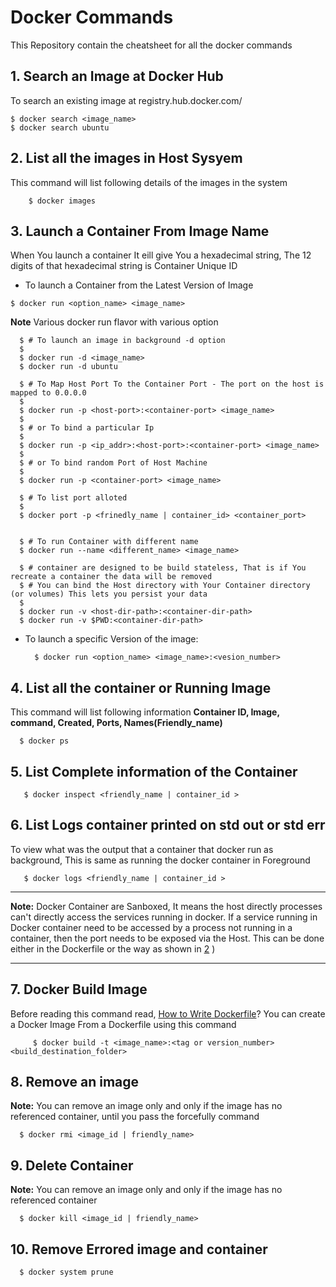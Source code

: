 Docker Commands
================

This Repository contain the cheatsheet for all the docker commands

## 1. Search an Image at Docker Hub
  To search an existing image at registry.hub.docker.com/
  ```
  $ docker search <image_name>
  $ docker search ubuntu
  ```
## 2. List all the images in Host Sysyem
This command will list following details of the images in the system 
  
  ```
      $ docker images
  ```
    
## 3. Launch a Container From Image Name

  When You launch a container It eill give You a hexadecimal string, The 12 digits of that hexadecimal string is Container Unique ID

  + To launch a Container from the Latest Version of Image
  ```
  $ docker run <option_name> <image_name>
  ```
  **Note** Various docker run flavor with various option

  ```
    $ # To launch an image in background -d option
    $
    $ docker run -d <image_name>
    $ docker run -d ubuntu
    
    $ # To Map Host Port To the Container Port - The port on the host is mapped to 0.0.0.0
    $
    $ docker run -p <host-port>:<container-port> <image_name>
    $
    $ # or To bind a particular Ip
    $
    $ docker run -p <ip_addr>:<host-port>:<container-port> <image_name>   
    $
    $ # or To bind random Port of Host Machine
    $
    $ docker run -p <container-port> <image_name>
 
    $ # To list port alloted
    $
    $ docker port -p <frinedly_name | container_id> <container_port>
    
    
    $ # To run Container with different name 
    $ docker run --name <different_name> <image_name>
    
    $ # container are designed to be build stateless, That is if You recreate a container the data will be removed 
    $ # You can bind the Host directory with Your Container directory (or volumes) This lets you persist your data
    $
    $ docker run -v <host-dir-path>:<container-dir-path>
    $ docker run -v $PWD:<container-dir-path>

  ```
    
+ To launch a specific Version of the image:
  
  ```
    $ docker run <option_name> <image_name>:<vesion_number>
  ```
  
## 4. List all the container or Running Image

This command will list following information **Container ID, Image, command, Created, Ports,  Names(Friendly_name)**

  ```
    $ docker ps
  ```

## 5. List Complete information of the Container
 
   ```
      $ docker inspect <friendly_name | container_id >
   ```
   
  
## 6. List Logs container printed on std out or std err

To view what was the output that a container that docker run as background, This is same as running the docker container in Foreground

   ```
      $ docker logs <friendly_name | container_id >
   ```
  ---
   
  **Note:** Docker Container are Sanboxed, It means the host directly processes can't directly access the services running in docker. If a service running in Docker container need to be accessed by a process not running in a container, then the port needs to be exposed via the Host. This can be done either in the Dockerfile or the way as shown in [2](#2-launch-a-container-from-image-name)
)

---
 ## 7. Docker Build Image
 
 Before reading this command read, [How to Write Dockerfile](https://github.com/this-is-r-gaurav/dockerCommands/tree/master/How%20to%20Write%20a%20Dockerfile)? You can create a Docker Image From a Dockerfile using this command 
 ```
      $ docker build -t <image_name>:<tag or version_number> <build_destination_folder>
```

 ## 8. Remove an image
 **Note:** You can remove an image only and only if the image has no referenced container, until you pass the forcefully command
 
  ```
    $ docker rmi <image_id | friendly_name>
  ```
 ## 9. Delete Container
 **Note:** You can remove an image only and only if the image has no referenced container
 
  ```
    $ docker kill <image_id | friendly_name>
  ```
## 10. Remove Errored image and container

 
  ```
    $ docker system prune
  ```

